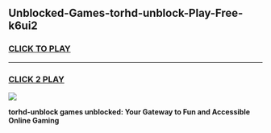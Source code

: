 
## Unblocked-Games-torhd-unblock-Play-Free-k6ui2
<h3>
<a href="https://premium76.site?title=torhd-unblock&ref=20M">CLICK TO PLAY</a></h3>
<hr>

<h3>
<a href="https://premium76.site?title=torhd-unblock&ref=20M">CLICK 2 PLAY</a>
  
</h3>

<a href="https://premium76.site?title=torhd-unblock&ref=19M"><img src="https://clearcache.store/games.png"></a>


**torhd-unblock games unblocked: Your Gateway to Fun and Accessible Online Gaming**
